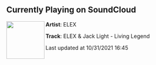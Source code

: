 ## Currently Playing on SoundCloud

[<img align="left" width="100" src="https://i1.sndcdn.com/artworks-2MazOX66qyzUNXWF-swlgBQ-t500x500.jpg">](https://soundcloud.com/elex_page/living-legend)

**Artist**: ELEX 

**Track**: ELEX & Jack Light - Living Legend

Last updated at 10/31/2021 16:45
